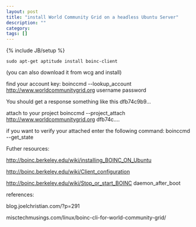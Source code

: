 ```yaml
---
layout: post
title: "install World Community Grid on a headless Ubuntu Server"
description: ""
category: 
tags: []
---
```

{% include JB/setup %}

    sudo apt-get aptitude install boinc-client
(you can also download it from wcg and install)

find your account key:
    boinccmd --lookup_account http://www.worldcommunitygrid.org username password
    
You should get a response something like this
dfb74c9b9...

attach to your project
    boinccmd --project_attach http://www.worldcommunitygrid.org dfb74c....
    
if you want to verify your attached enter the following command:
    boinccmd --get_state

Futher resources:

http://boinc.berkeley.edu/wiki/installing_BOINC_ON_Ubuntu

http://boinc.berkeley.edu/wiki/Client_configuration

http://boinc.berkeley.edu/wiki/Stop_or_start_BOINC daemon_after_boot

references:

blog.joelchristian.com/?p=291

misctechmusings.com/linux/boinc-cli-for-world-community-grid/
